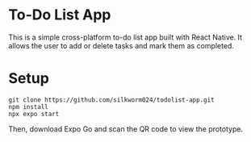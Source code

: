 # To-Do List App
This is a simple cross-platform to-do list app built with React Native. It allows the user to add or delete tasks and mark them as completed.

# Setup
```
git clone https://github.com/silkworm024/todolist-app.git
npm install
npx expo start
```
Then, download Expo Go and scan the QR code to view the prototype.
